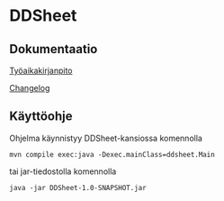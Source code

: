 # DDSheet

## Dokumentaatio

[Työaikakirjanpito](https://github.com/mfk99/ot-harjoitustyo/blob/master/dokumentaatio/aikakirjanpito.md)

[Changelog](https://github.com/mfk99/ot-harjoitustyo/blob/master/dokumentaatio/changelog.md)

## Käyttöohje
Ohjelma käynnistyy DDSheet-kansiossa komennolla

```
mvn compile exec:java -Dexec.mainClass=ddsheet.Main
```

tai jar-tiedostolla komennolla

```
java -jar DDSheet-1.0-SNAPSHOT.jar 
```
